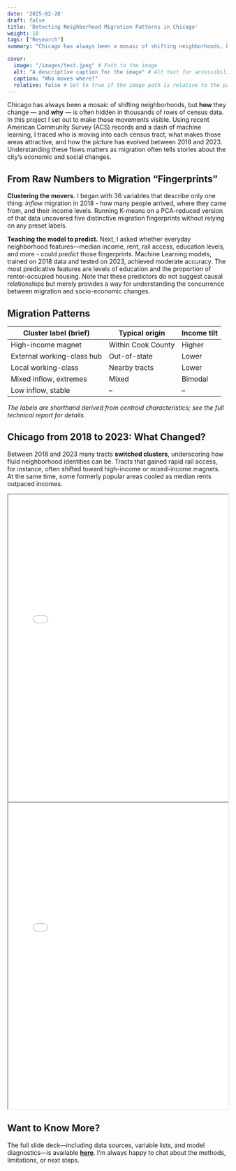 ```yaml
---
date: '2025-02-28'
draft: false
title: 'Detecting Neighborhood Migration Patterns in Chicago'
weight: 10
tags: ["Research"]
summary: "Chicago has always been a mosaic of shifting neighborhoods, but how they change — and why — is often hidden in thousands of rows of census data."

cover:
  image: "/images/test.jpeg" # Path to the image
  alt: "A descriptive caption for the image" # Alt text for accessibility and SEO
  caption: "Who moves where?" 
  relative: false # Set to true if the image path is relative to the page bundle
---
```


Chicago has always been a mosaic of shifting neighborhoods, but **how** they change — and **why** — is often hidden in thousands of rows of census data. In this project I set out to make those movements visible. Using recent American Community Survey (ACS) records and a dash of machine learning, I traced who is moving into each census tract, what makes those areas attractive, and how the picture has evolved between 2018 and 2023. Understanding these flows matters as migration often tells stories about the city’s economic and social changes. 

## From Raw Numbers to Migration “Fingerprints”

**Clustering the movers.**  I began with 36 variables that describe only one thing: *inflow* migration in 2018 - how many people arrived, where they came from, and their income levels. Running K-means on a PCA-reduced version of that data uncovered five distinctive migration fingerprints without relying on any preset labels.

**Teaching the model to predict.**  Next, I asked whether everyday neighborhood features—median income, rent, rail access, education levels, and more - could *predict* those fingerprints. Machine Learning models, trained on 2018 data and tested on 2023, achieved moderate accuracy. The most predicative features are levels of education and the proportion of renter-occupied housing. Note that these predictors do not suggest causal relationships but merely provides a way for understanding the concurrence between migration and socio-economic changes. 

## Migration Patterns

| Cluster label (brief) |  Typical origin | Income tilt |
|-----------------------|----------------|-------------|
| High-income magnet    | Within Cook County | Higher |
| External working-class hub |Out-of-state | Lower |
| Local working-class    | Nearby tracts | Lower |
| Mixed inflow, extremes |  Mixed | Bimodal |
| Low inflow, stable     |  – | – |

*The labels are shorthand derived from centroid characteristics; see the full technical report for details.*  


## Chicago from 2018 to 2023: What Changed?

Between 2018 and 2023 many tracts **switched clusters**, underscoring how fluid neighborhood identities can be. Tracts that gained rapid rail access, for instance, often shifted toward high-income or mixed-income magnets. At the same time, some formerly popular areas cooled as median rents outpaced incomes.

<iframe src="/chicago_clusters_2018_interactive.html" class="embedded-content center" style="height: 700px; width: 100%;" ></iframe>

<iframe src="/chicago_clusters_2023_interactive.html" class="embedded-content center" style="height: 700px; width: 100%;" ></iframe>

## Want to Know More?

The full slide deck—including data sources, variable lists, and model diagnostics—is available **[here](https://github.com/zixuanzzx01/Detecting-Neighborhood-Migration-Pattern)**. I’m always happy to chat about the methods, limitations, or next steps.
